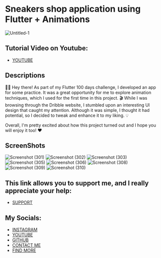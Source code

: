 # Sneakers shop application using Flutter + Animations
![Untitled-1](https://user-images.githubusercontent.com/91388754/232321151-37b8be99-71fe-4eb8-9125-d96a36aa283f.png)

## Tutorial Video on Youtube:
* [YOUTUBE](https://youtu.be/kHxfswX20Fk)

## Descriptions
🤖👋 Hey there! As part of my Flutter 100 days challenge, I developed an app for some practice. It was a great opportunity for me to explore animation techniques, which I used for the first time in this project. 🎬
While I was browsing through the Dribble website, I stumbled upon an interesting UI design that caught my attention. Although it was simple, I thought it had potential, so I decided to tweak and enhance it to my liking. 💡

Overall, I'm pretty excited about how this project turned out and I hope you will enjoy it too! ❤️

## ScreenShots
![Screenshot (301)](https://user-images.githubusercontent.com/91388754/153895676-ec09b17a-4f64-4d23-ad89-f6f2b535ab20.png)
![Screenshot (302)](https://user-images.githubusercontent.com/91388754/153895703-f1ff3b52-3b52-46f0-b98f-78a956131287.png)
![Screenshot (303)](https://user-images.githubusercontent.com/91388754/153895726-8bd49e99-2a22-4af4-9cf6-d336d83c23bf.png)
![Screenshot (305)](https://user-images.githubusercontent.com/91388754/153895747-f4838587-90d7-4cb5-868d-8c301b6b76d3.png)
![Screenshot (306)](https://user-images.githubusercontent.com/91388754/153895773-08beeff4-fc2c-445d-a0a5-def313a56493.png)
![Screenshot (308)](https://user-images.githubusercontent.com/91388754/153895794-30dfe8ea-569b-4a54-8b23-d7091e33dbc4.png)
![Screenshot (309)](https://user-images.githubusercontent.com/91388754/153895819-f3670642-953d-4aa8-ae22-221d63cff08d.png)
![Screenshot (310)](https://user-images.githubusercontent.com/91388754/153895844-70449a26-9857-411a-bb61-db3c7cbad462.png)

## This link allows you to support me, and I really appreciate your help:
* [SUPPORT](https://www.buymeacoffee.com/AmirBayat)

## My Socials:
* [INSTAGRAM](https://www.instagram.com/codewithflexz)
* [YOUTUBE]( https://www.youtube.com/c/ProgrammingWithFlexZ)
* [GITHUB](https://github.com/AmirBayat0)
* [CONTACT ME](https://amirbayat.dev@gmail.com)
* [FIND MORE](https://zaap.bio/CodeWithFlexz)

